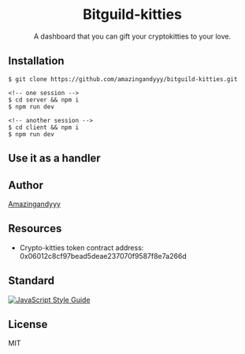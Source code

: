 <h1 align="center">
  Bitguild-kitties
</h1>
<p align="center">
A dashboard that you can gift your cryptokitties to your love.
</p>

## Installation
```command
$ git clone https://github.com/amazingandyyy/bitguild-kitties.git

<!-- one session -->
$ cd server && npm i
$ npm run dev

<!-- another session -->
$ cd client && npm i
$ npm run dev
```

## Use it as a handler

## Author

[Amazingandyyy](https://github.com/amazingandyyy)

## Resources

- Crypto-kitties token contract address: 0x06012c8cf97bead5deae237070f9587f8e7a266d


## Standard

[![JavaScript Style Guide](https://cdn.rawgit.com/standard/standard/master/badge.svg)](https://github.com/standard/standard)

## License
MIT